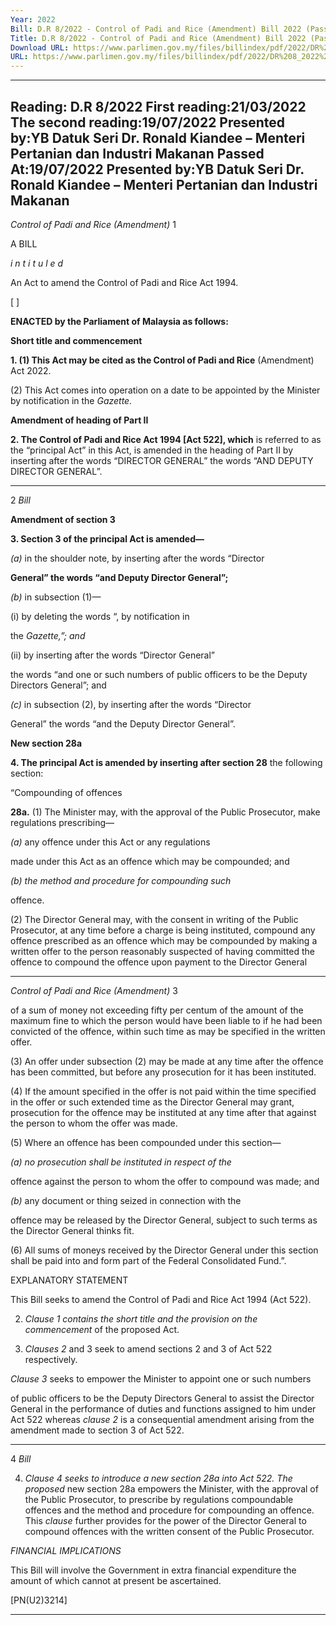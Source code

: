 ```yaml
---
Year: 2022
Bill: D.R 8/2022 - Control of Padi and Rice (Amendment) Bill 2022 (Passed)
Title: D.R 8/2022 - Control of Padi and Rice (Amendment) Bill 2022 (Passed)
Download URL: https://www.parlimen.gov.my/files/billindex/pdf/2022/DR%208_2022%20-%20BI.pdf
URL: https://www.parlimen.gov.my/files/billindex/pdf/2022/DR%208_2022%20-%20BI.pdf
---
```

---
Reading:
D.R 8/2022
First reading:21/03/2022
The second reading:19/07/2022
Presented by:YB Datuk Seri Dr. Ronald Kiandee – Menteri Pertanian dan Industri Makanan
Passed At:19/07/2022
Presented by:YB Datuk Seri Dr. Ronald Kiandee – Menteri Pertanian dan Industri Makanan
---

_Control of Padi and Rice (Amendment)_ 1

A BILL

_i n t i t u l e d_

An Act to amend the Control of Padi and Rice Act 1994.

[ ]

**ENACTED by the Parliament of Malaysia as follows:**

**Short title and commencement**

**1. (1) This Act may be cited as the Control of Padi and Rice**
(Amendment) Act 2022.

(2) This Act comes into operation on a date to be appointed
by the Minister by notification in the _Gazette._

**Amendment of heading of Part II**

**2. The Control of Padi and Rice Act 1994 [Act 522], which**
is referred to as the “principal Act” in this Act, is amended in
the heading of Part II by inserting after the words “DIRECTOR
GENERAL” the words “AND DEPUTY DIRECTOR GENERAL”.


-----

2 _Bill_

**Amendment of section 3**

**3. Section 3 of the principal Act is amended—**

_(a)_ in the shoulder note, by inserting after the words “Director

**General” the words “and Deputy Director General”;**

_(b)_ in subsection (1)—

(i) by deleting the words “, by notification in

the _Gazette,”; and_

(ii) by inserting after the words “Director General”

the words “and one or such numbers of public
officers to be the Deputy Directors General”; and

_(c)_ in subsection (2), by inserting after the words “Director

General” the words “and the Deputy Director General”.

**New section 28a**

**4. The principal Act is amended by inserting after section 28**
the following section:

“Compounding of offences

**28a.** (1) The Minister may, with the approval of the Public
Prosecutor, make regulations prescribing—

_(a)_ any offence under this Act or any regulations

made under this Act as an offence which may be
compounded; and

_(b) the method and procedure for compounding such_

offence.

(2) The Director General may, with the consent in writing
of the Public Prosecutor, at any time before a charge is being
instituted, compound any offence prescribed as an offence
which may be compounded by making a written offer to the
person reasonably suspected of having committed the offence
to compound the offence upon payment to the Director General


-----

_Control of Padi and Rice (Amendment)_ 3

of a sum of money not exceeding fifty per centum of the
amount of the maximum fine to which the person would have
been liable to if he had been convicted of the offence, within
such time as may be specified in the written offer.

(3) An offer under subsection (2) may be made at any
time after the offence has been committed, but before any
prosecution for it has been instituted.

(4) If the amount specified in the offer is not paid within
the time specified in the offer or such extended time as the
Director General may grant, prosecution for the offence may
be instituted at any time after that against the person to whom
the offer was made.

(5) Where an offence has been compounded under this
section—

_(a) no prosecution shall be instituted in respect of the_

offence against the person to whom the offer to
compound was made; and

_(b)_ any document or thing seized in connection with the

offence may be released by the Director General,
subject to such terms as the Director General thinks fit.

(6) All sums of moneys received by the Director General
under this section shall be paid into and form part of the
Federal Consolidated Fund.”.

EXPLANATORY STATEMENT

This Bill seeks to amend the Control of Padi and Rice Act 1994 (Act 522).

2. _Clause 1 contains the short title and the provision on the commencement_
of the proposed Act.

3. _Clauses 2_ and 3 seek to amend sections 2 and 3 of Act 522 respectively.

_Clause 3_ seeks to empower the Minister to appoint one or such numbers

of public officers to be the Deputy Directors General to assist the Director
General in the performance of duties and functions assigned to him under
Act 522 whereas _clause_ _2_ is a consequential amendment arising from the
amendment made to section 3 of Act 522.


-----

4 _Bill_

4. _Clause 4 seeks to introduce a new section 28a into Act 522. The proposed_
new section 28a empowers the Minister, with the approval of the Public
Prosecutor, to prescribe by regulations compoundable offences and the method
and procedure for compounding an offence. This _clause_ further provides for
the power of the Director General to compound offences with the written
consent of the Public Prosecutor.

_FINANCIAL IMPLICATIONS_

This Bill will involve the Government in extra financial expenditure the amount
of which cannot at present be ascertained.

[PN(U2)3214]


-----

